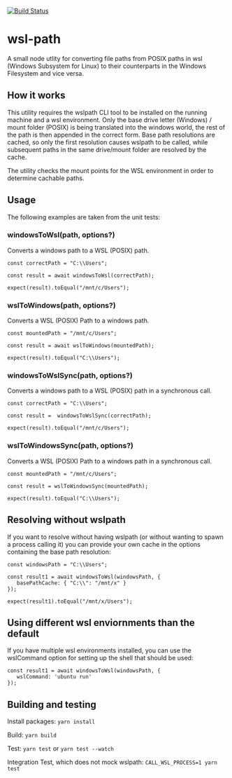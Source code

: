 [![Build Status](https://travis-ci.org/mojadev/wsl-path.svg?branch=master)](https://travis-ci.org/mojadev/wsl-path)

# wsl-path

A small node utlity for converting file paths from POSIX paths in wsl (Windows Subsystem for Linux) to their counterparts in the Windows Filesystem and vice versa.

## How it works

This utility requires the wslpath CLI tool to be installed on the running machine and a wsl environment. Only the base drive letter (Windows) / mount folder (POSIX) is being translated into the windows world, the rest of the path is then appended in the correct form. Base path resolutions are cached, so only the first resolution causes wslpath to be called, while subsequent paths in the same drive/mount folder are resolved by the cache.

The utility checks the mount points for the WSL environment in order to determine cachable paths.

## Usage

The following examples are taken from the unit tests:

### windowsToWsl(path, options?)

Converts a windows path to a WSL (POSIX) path.

```
const correctPath = "C:\\Users";

const result = await windowsToWsl(correctPath);

expect(result).toEqual("/mnt/c/Users");
```

### wslToWindows(path, options?)
Converts a WSL (POSIX) Path to a windows path.

```
const mountedPath = "/mnt/c/Users";

const result = await wslToWindows(mountedPath);

expect(result).toEqual("C:\\Users");
```

### windowsToWslSync(path, options?)

Converts a windows path to a WSL (POSIX) path in a synchronous call.

```
const correctPath = "C:\\Users";

const result =  windowsToWslSync(correctPath);

expect(result).toEqual("/mnt/c/Users");
```

### wslToWindowsSync(path, options?)
Converts a WSL (POSIX) Path to a windows path in a synchronous call.

```
const mountedPath = "/mnt/c/Users";

const result = wslToWindowsSync(mountedPath);

expect(result).toEqual("C:\\Users");
```

## Resolving without wslpath

If you want to resolve without having wslpath (or without wanting to spawn a process calling it) you can provide your own cache in the options containing the base path resolution:

```
const windowsPath = "C:\\Users";

const result1 = await windowsToWsl(windowsPath, {
   basePathCache: { "C:\\": "/mnt/x" }
});

expect(result1).toEqual("/mnt/x/Users");
```

## Using different wsl enviornments than the default

If you have multiple wsl environments installed, you can use the wslCommand option for setting up the shell that should be used:

```
const result1 = await windowsToWsl(windowsPath, {
   wslCommand: 'ubuntu run'
});
```


## Building and testing

Install packages:
`yarn install`

Build:
`yarn build`

Test:
`yarn test` or `yarn test --watch`

Integration Test, which does not mock wslpath:
`CALL_WSL_PROCESS=1 yarn test`


